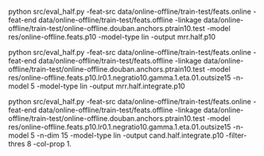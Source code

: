 python src/eval_half.py -feat-src data/online-offline/train-test/feats.online -feat-end data/online-offline/train-test/feats.offline -linkage data/online-offline/train-test/online-offline.douban.anchors.ptrain10.test -model res/online-offline.feats.p10 -model-type lin -output mrr.half.p10


python src/eval_half.py -feat-src data/online-offline/train-test/feats.online -feat-end data/online-offline/train-test/feats.offline -linkage data/online-offline/train-test/online-offline.douban.anchors.ptrain10.test -model res/online-offline.feats.p10.lr0.1.negratio10.gamma.1.eta.01.outsize15 -n-model 5 -model-type lin -output mrr.half.integrate.p10


python src/eval_half.py -feat-src data/online-offline/train-test/feats.online -feat-end data/online-offline/train-test/feats.offline -linkage data/online-offline/train-test/online-offline.douban.anchors.ptrain10.test -model res/online-offline.feats.p10.lr0.1.negratio10.gamma.1.eta.01.outsize15 -n-model 5 -n-dim 15 -model-type lin -output cand.half.integrate.p10 -filter-thres 8 -col-prop 1.
